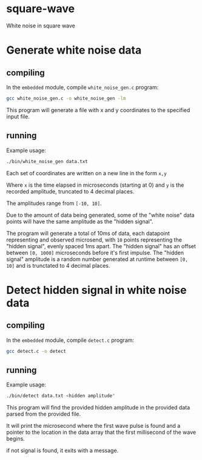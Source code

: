 # square-wave
White noise in square wave


# Generate white noise data

## compiling

In the `embedded` module, compile `white_noise_gen.c` program:

```bash
gcc white_noise_gen.c -o white_noise_gen -lm
```

This program will generate a file with x and y coordinates to the specified input file.

## running

Example usage:

```bash
./bin/white_noise_gen data.txt
```

Each set of coordinates are written on a new line in the form `x,y`

Where `x` is the time elapsed in microseconds (starting at 0) and `y` is the recorded 
amplitude, truncated to 4 decimal places.

The amplitudes range from `[-10, 10]`.

Due to the amount of data being generated, some of the "white noise" data points 
will have the same amplitude as the "hidden signal".

The program will generate a total of 10ms of data, each datapoint representing
and observed microsend, with `10` points representing
the "hidden signal", evenly spaced 1ms apart. The "hidden signal" has an offset between 
`[0, 1000]` microseconds before it's first impulse. The "hidden signal" amplitude 
is a random number generated at runtime between `[0, 10]` and is trunctated to 4
decimal places.

# Detect hidden signal in white noise data

## compiling

In the `embedded` module, compile `detect.c` program:

```bash
gcc detect.c -o detect
```


## running

Example usage:

```bash
./bin/detect data.txt <hidden amplitude"
```

This program will find the provided hidden amplitude in the
provided data parsed from the provided file.

It will print the microsecond where the first wave pulse is found
and a pointer to the location in the data array that the first
millisecond of the wave begins.

if not signal is found, it exits with a message.



